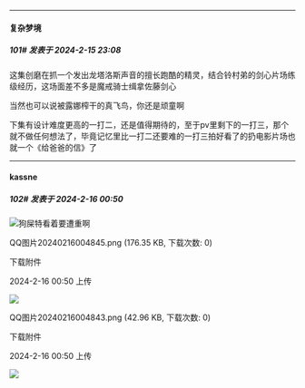 
*****

####  复杂梦境  
##### 101#       发表于 2024-2-15 23:08

这集创磨在抓一个发出龙塔洛斯声音的擅长跑酷的精灵，结合铃村弟的剑心片场练级经历，这场面差不多是魔戒骑士缉拿佐藤剑心

当然也可以说被露娜榨干的真飞鸟，你还是顽童啊

下集有设计难度更高的一打二，还是值得期待的，至于pv里剩下的一打三，那个就不做任何想法了，毕竟记忆里比一打二还要难的一打三拍好看了的扔电影片场也就一个《给爸爸的信》了


*****

####  kassne  
##### 102#       发表于 2024-2-16 00:50

<img src="https://static.saraba1st.com/image/smiley/face2017/037.png" referrerpolicy="no-referrer">狗屎特看着要遭重啊

QQ图片20240216004845.png
(176.35 KB, 下载次数: 0)

下载附件

2024-2-16 00:50 上传

<img src="https://img.saraba1st.com/forum/202402/16/005043eu83wcruruykxux5.png" referrerpolicy="no-referrer">

QQ图片20240216004843.png
(42.96 KB, 下载次数: 0)

下载附件

2024-2-16 00:50 上传

<img src="https://img.saraba1st.com/forum/202402/16/005042qrpy5lj1ohlow051.png" referrerpolicy="no-referrer">

